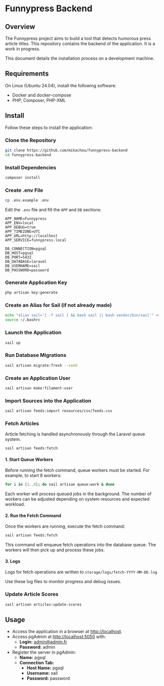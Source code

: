 # Funnypress Backend

## Overview
The Funnypress project aims to build a tool that detects humorous press article titles. This repository contains the backend of the application. It is a work in progress.

This document details the installation process on a development machine.

## Requirements
On Linux (Ubuntu 24.04), install the following software:

- Docker and docker-compose
- PHP, Composer, PHP-XML

## Install
Follow these steps to install the application:

### Clone the Repository
```sh
git clone https://github.com/mikachou/funnypress-backend
cd funnypress-backend
```

### Install Dependencies
```sh
composer install
```

### Create .env File
```sh
cp .env.example .env
```

Edit the `.env` file and fill the `APP` and `DB` sections:

```env
APP_NAME=Funnypress
APP_ENV=local
APP_DEBUG=true
APP_TIMEZONE=UTC
APP_URL=http://localhost
APP_SERVICE=funnypress.local

DB_CONNECTION=pgsql
DB_HOST=pgsql
DB_PORT=5432
DB_DATABASE=laravel
DB_USERNAME=sail
DB_PASSWORD=password
```

### Generate Application Key
```sh
php artisan key:generate
```

### Create an Alias for Sail (if not already made)
```sh
echo "alias sail='[ -f sail ] && bash sail || bash vendor/bin/sail'" >> ~/.bashrc
source ~/.bashrc
```

### Launch the Application
```sh
sail up
```

### Run Database Migrations
```sh
sail artisan migrate:fresh --seed
```

### Create an Application User
```sh
sail artisan make:filament-user
```

### Import Sources into the Application
```sh
sail artisan feeds:import resources/csv/feeds.csv
```

### Fetch Articles

Article fetching is handled asynchronously through the Laravel queue system.

```sh
sail artisan feeds:fetch
```
#### 1. Start Queue Workers
Before running the fetch command, queue workers must be started. For example, to start 8 workers:

```sh
for i in {1..8}; do sail artisan queue:work & done
```

Each worker will process queued jobs in the background. The number of workers can be adjusted depending on system resources and expected workload.

#### 2. Run the Fetch Command

Once the workers are running, execute the fetch command:

```sh
sail artisan feeds:fetch
```

This command will enqueue fetch operations into the database queue. The workers will then pick up and process these jobs.

#### 3. Logs

Logs for fetch operations are written to `storage/logs/fetch-YYYY-MM-DD.log`

Use these log files to monitor progress and debug issues.

### Update Article Scores
```sh
sail artisan articles:update-scores
```

## Usage
- Access the application in a browser at [http://localhost](http://localhost).
- Access pgAdmin at [http://localhost:5050](http://localhost:5050) with:
  - **Login:** admin@admin.fr
  - **Password:** admin
- Register the server in pgAdmin:
  - **Name:** pgsql
  - **Connection Tab:**
    - **Host Name:** pgsql
    - **Username:** sail
    - **Password:** password

